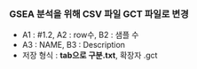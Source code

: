 ### GSEA 분석을 위해 CSV 파일 GCT 파일로 변경
- A1 : #1.2, A2 : row수, B2 : 샘플 수
- A3 : NAME, B3 : Description
- 저장 형식 : **tab으로 구분.txt**, 확장자 .gct

